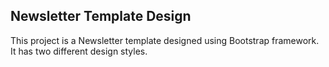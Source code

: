 ## Newsletter Template Design
This project is a Newsletter template designed using Bootstrap framework.
It has two different design styles.
